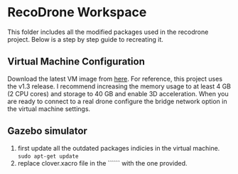 # RecoDrone Workspace
This folder includes all the modified packages used in the recodrone project. Below is a step by step guide to recreating it.
## Virtual Machine Configuration
Download the latest VM image from [here](https://github.com/CopterExpress/clover_vm/releases). For reference, this project uses the v1.3 release. I recommend increasing the memory usage to at least 4 GB (2 CPU cores) and storage to 40 GB and enable 3D acceleration. When you are ready to connect to a real drone configure the bridge network option in the virtual machine settings.
## Gazebo simulator
1. first update all the outdated packages indicies in the virtual machine.
```sudo apt-get update```
2. replace clover.xacro file in the `````` with the one provided.

